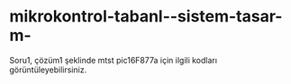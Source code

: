 # mikrokontrol-tabanl--sistem-tasar-m-
Soru1, çözüm1 şeklinde mtst pic16F877a için ilgili kodları görüntüleyebilirsiniz.
